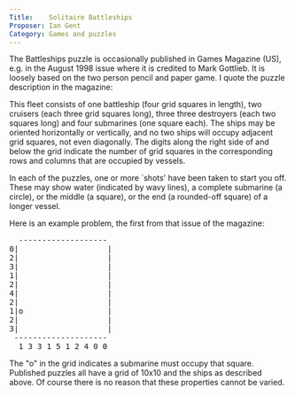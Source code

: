 ```yaml
---
Title:    Solitaire Battleships
Proposer: Ian Gent 
Category: Games and puzzles
---
```



The Battleships puzzle is occasionally published in Games Magazine (US), e.g. in the August 1998 issue where it is credited to Mark Gottlieb. It is loosely based on the two person pencil and paper game. I quote the puzzle description in the magazine:

This fleet consists of one battleship (four grid squares in length), two cruisers (each three grid squares long), three three destroyers (each two squares long) and four submarines (one square each). The ships may be oriented horizontally or vertically, and no two ships will occupy adjacent grid squares, not even diagonally. The digits along the right side of and below the grid indicate the number of grid squares in the corresponding rows and columns that are occupied by vessels.

In each of the puzzles, one or more `shots' have been taken to start you off. These may show water (indicated by wavy lines), a complete submarine (a circle), or the middle (a square), or the end (a rounded-off square) of a longer vessel.

Here is an example problem, the first from that issue of the magazine:

<pre>
  -------------------
0|                   |
2|                   |
3|                   |
1|                   |
2|                   |
4|                   |
2|                   |
1|o                  |
2|                   |
3|                   |
 --------------------
  1 3 3 1 5 1 2 4 0 0
</pre>

The "o" in the grid indicates a submarine must occupy that square.
Published puzzles all have a grid of 10x10 and the ships as described above. Of course there is no reason that these properties cannot be varied.
